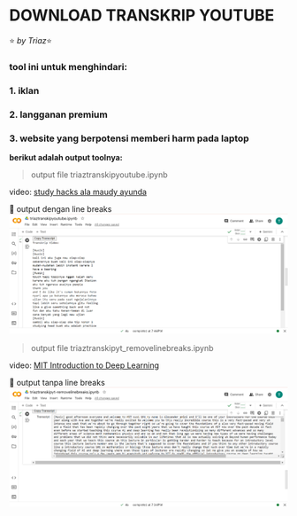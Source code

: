 # DOWNLOAD TRANSKRIP YOUTUBE 
:star: _by Triaz_:star: 
### tool ini untuk menghindari:
### 1. iklan 
### 2. langganan premium
### 3. website yang berpotensi memberi harm pada laptop  



  **berikut adalah output toolnya:**
      
> output file triaztranskipyoutube.ipynb

video: [study hacks ala maudy ayunda](https://www.youtube.com/watch?v=OIa5zbXbiqo)


:pushpin: output dengan line breaks
![dengan line breaks](https://github.com/triasnugra/transkripyoutube/blob/main/assets/maudytranskrip.png)
  

  
> output file triaztranskipyt_removelinebreaks.ipynb

video: [MIT Introduction to Deep Learning](https://www.youtube.com/watch?v=ErnWZxJovaM)


:pushpin: output tanpa line breaks
![tanpa line breaks](https://github.com/triasnugra/transkripyoutube/blob/main/assets/mittranskrip.png)
  
